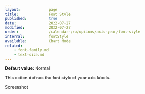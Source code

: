 ```yaml
---
layout:             page
title:              Font Style
published:          true
date:               2022-07-27
modified:           2022-07-27
order:              /calendar-pro/options/axis-year/font-style
internal:           fontStyle
available:          Chart Mode
related:
    - font-family.md
    - text-size.md
---
```

**Default value:** Normal

This option defines the font style of year axis labels.  

<todo>Screenshot</todo>